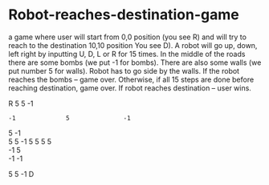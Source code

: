 # Robot-reaches-destination-game
a game where user will start from 0,0 position (you see R) and will try to reach to the destination 10,10 position You see D). A robot will go up, down, left right by inputting U, D, L or R for 15 times. In the middle of the roads there are some bombs  (we put -1 for bombs).  There are also some walls (we put number 5 for walls). Robot has to go side by the walls. If the robot reaches the bombs – game over. Otherwise, if all 15 steps are done before reaching destination, game over. If robot reaches destination – user wins. 

R	5			5			-1		
									
	-1				5				-1
5			-1						
				5	5		-1		5
	5			5	5				
			-1					5	
-1						-1			
									
5				5			-1		D


